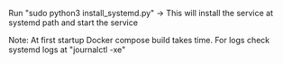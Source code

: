 Run "sudo python3 install_systemd.py" -> This will install the service at systemd path and start the service

Note: At first startup Docker compose build takes time. For logs check systemd logs at "journalctl -xe"